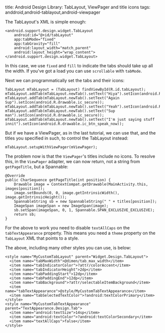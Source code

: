 title: Android Design Library: TabLayout, ViewPager and title icons
tags: anddroid,android-tablayout,android-viewpager

The TabLayout's XML is simple enough:

    <android.support.design.widget.TabLayout
        android:id="@+id/tabLayout"
        app:tabMode="fixed"
        app:tabGravity="fill"
        android:layout_width="match_parent"
        android:layout_height="wrap_content">
    </android.support.design.widget.TabLayout>

In this case, we use `fixed` and `fill` to indicate the tabs should take up all the width. If you've got a load you can use `scrollable` with `tabMode`.

Next we can programmatically set the tabs and their icons:

    TabLayout mTabLayout = (TabLayout) findViewById(R.id.tabLayout);
    mTabLayout.addTab(mTabLayout.newTab().setText("Hiya").setIcon(android.R.drawable.ic_secure));
    mTabLayout.addTab(mTabLayout.newTab().setText("Again Sup").setIcon(android.R.drawable.ic_secure));
    mTabLayout.addTab(mTabLayout.newTab().setText("Yeah").setIcon(android.R.drawable.ic_secure));
    mTabLayout.addTab(mTabLayout.newTab().setText("Sup man").setIcon(android.R.drawable.ic_secure));
    mTabLayout.addTab(mTabLayout.newTab().setText("I'm just saying stuff innit").setIcon(android.R.drawable.ic_btn_speak_now));

But if we have a ViewPager, as in the last tutorial, we can use that, and the titles you specified in such, to control the TabLayout  instead:

    mTabLayout.setupWithViewPager(mViewPager);

The problem now is that the `ViewPager`'s titles include no icons. To resolve this, in the `ViewPager` adapter, we can now return, not a string from `getPageTitle`, but a Spannable:

    @Override
    public CharSequence getPageTitle(int position) {
        Drawable image = ContextCompat.getDrawable(MainActivity.this, images[position]);
        image.setBounds(0, 0, image.getIntrinsicWidth(), image.getIntrinsicHeight());
        SpannableString sb = new SpannableString(" " + titles[position]);
        ImageSpan imageSpan = new ImageSpan(image);
        sb.setSpan(imageSpan, 0, 1, Spannable.SPAN_EXCLUSIVE_EXCLUSIVE);
        return sb;
    }

For the above to work you need to disable `textAllCaps` on the  `tabTextAppearance` property. This means you need a `theme` property on the `TabLayout` XML that points to a style.

The above, including many other styles you can use, is below:

    <style name="MyCustomTabLayout" parent="Widget.Design.TabLayout">
      <item name="tabMaxWidth">@dimen/tab_max_width</item>
      <item name="tabIndicatorColor">?attr/colorAccent</item>
      <item name="tabIndicatorHeight">2dp</item>
      <item name="tabPaddingStart">12dp</item>
      <item name="tabPaddingEnd">12dp</item>
      <item name="tabBackground">?attr/selectableItemBackground</item>
      <item name="tabTextAppearance">@style/MyCustomTabTextAppearance</item>
      <item name="tabSelectedTextColor">?android:textColorPrimary</item>
    </style>
    <style name="MyCustomTabTextAppearance" parent="TextAppearance.Design.Tab">
      <item name="android:textSize">14sp</item>
      <item name="android:textColor">?android:textColorSecondary</item>
      <item name="textAllCaps">false</item>
    </style>
